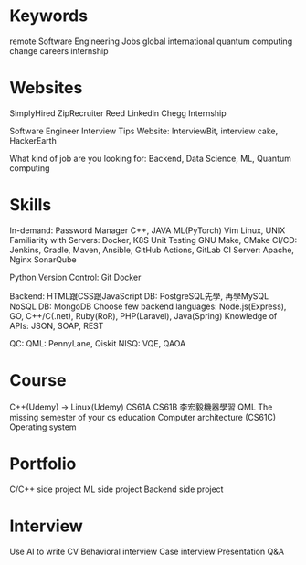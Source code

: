 # Keywords
remote Software Engineering Jobs global international
quantum computing
change careers
internship

# Websites
SimplyHired
ZipRecruiter
Reed
Linkedin
Chegg Internship


Software Engineer Interview Tips Website: InterviewBit, interview cake, HackerEarth

What kind of job are you looking for: Backend, Data Science, ML, Quantum computing

# Skills
In-demand:
Password Manager
C++, JAVA
ML(PyTorch)
Vim
Linux, UNIX
Familiarity with Servers: Docker, K8S
Unit Testing
GNU Make, CMake
CI/CD: Jenkins, Gradle, Maven, Ansible, GitHub Actions, GitLab CI
Server: Apache, Nginx
SonarQube

Python
Version Control: Git
Docker

Backend:
HTML跟CSS跟JavaScript
DB: PostgreSQL先學, 再學MySQL
NoSQL DB: MongoDB
Choose few backend languages: Node.js(Express), GO, C++/C(.net), Ruby(RoR), PHP(Laravel), Java(Spring)
Knowledge of APIs: JSON, SOAP, REST

QC:
QML:  PennyLane, Qiskit
NISQ: VQE, QAOA



# Course
C++(Udemy) -> Linux(Udemy)
CS61A
CS61B
李宏毅機器學習
QML
The missing semester of your cs education
Computer architecture (CS61C)
Operating system



# Portfolio
C/C++ side project
ML side project
Backend side project

# Interview
Use AI to write CV
Behavioral interview
Case interview
Presentation
Q&A